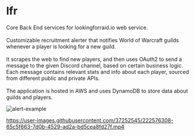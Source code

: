 # lfr

Core Back End services for lookingforraid.io web service.
<br />
<br />
Customizable recruitment alerter that notifies World of Warcraft guilds whenever a player is looking for a new guild.
<br />
<br />
It scrapes the web to find new players, and then uses OAuth2 to send a message to the given Discord channel, based on certain business logic. Each message contains relevant stats and info about each player, sourced from different public and private APIs.
<br />
<br />
The application is hosted in AWS and uses DynamoDB to store data about guilds and players.

![alert-example](https://user-images.githubusercontent.com/37252545/222576292-f165c321-20ef-49c1-a7b8-72169e1ea42d.png)

https://user-images.githubusercontent.com/37252545/222576308-65c5f663-7d0b-4529-ad2a-bd5cea8fd27f.mp4


